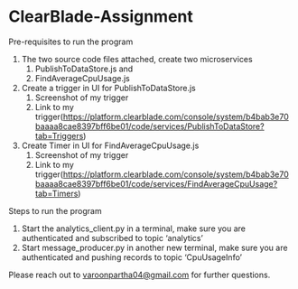 # ClearBlade-Assignment


Pre-requisites to run the program

1. The two source code files attached, create two microservices 
    1. PublishToDataStore.js and
    2. FindAverageCpuUsage.js 
2. Create a trigger in UI for PublishToDataStore.js
    1. Screenshot of my trigger 
    2. Link to my trigger(https://platform.clearblade.com/console/system/b4bab3e70baaaa8cae8397bff6be01/code/services/PublishToDataStore?tab=Triggers) 
3. Create Timer in UI for FindAverageCpuUsage.js
    1. Screenshot of my trigger 
    2. Link to my trigger(https://platform.clearblade.com/console/system/b4bab3e70baaaa8cae8397bff6be01/code/services/FindAverageCpuUsage?tab=Timers)


Steps to run the program 

1. Start the analytics_client.py in a terminal, make sure you are authenticated and subscribed to topic ‘analytics’
2. Start message_producer.py in another new terminal, make sure you are authenticated and pushing records to topic ‘CpuUsageInfo’


Please reach out to varoonpartha04@gmail.com for further questions. 

